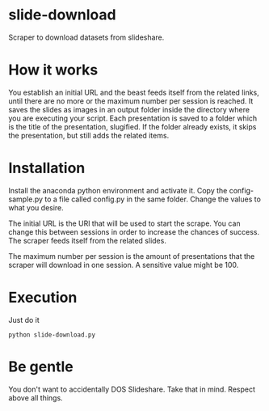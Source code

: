 # slide-download

Scraper to download datasets from slideshare.

# How it works

You establish an initial URL and the beast feeds itself from the related links, until there are no more or the maximum number per session is reached. It saves the slides as images in an output folder inside the directory where you are executing your script. Each presentation is saved to a folder which is the title of the presentation, slugified. If the folder already exists, it skips the presentation, but still adds the related items.

# Installation

Install the anaconda python environment and activate it. Copy the config-sample.py to a file called config.py in the same folder. Change the values to what you desire.

The initial URL is the URl that will be used to start the scrape. You can change this between sessions in order to increase the chances of success. The scraper feeds itself from the related slides.

The maximum number per session is the amount of presentations that the scraper will download in one session. A sensitive value might be 100.

# Execution

Just do it

```
python slide-download.py
```

# Be gentle

You don't want to accidentally DOS Slideshare. Take that in mind. Respect above all things.
